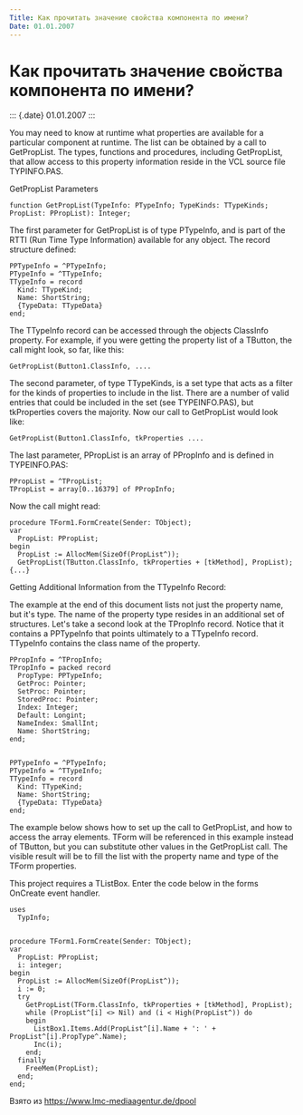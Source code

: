 ```yaml
---
Title: Как прочитать значение свойства компонента по имени?
Date: 01.01.2007
---
```



Как прочитать значение свойства компонента по имени?
====================================================

::: {.date}
01.01.2007
:::

You may need to know at runtime what properties are available for a
particular component at runtime. The list can be obtained by a call to
GetPropList. The types, functions and procedures, including GetPropList,
that allow access to this property information reside in the VCL source
file TYPINFO.PAS.

GetPropList Parameters

    function GetPropList(TypeInfo: PTypeInfo; TypeKinds: TTypeKinds; PropList: PPropList): Integer;

The first parameter for GetPropList is of type PTypeInfo, and is part of
the RTTI (Run Time Type Information) available for any object. The
record structure defined:

    PPTypeInfo = ^PTypeInfo;
    PTypeInfo = ^TTypeInfo;
    TTypeInfo = record
      Kind: TTypeKind;
      Name: ShortString;
      {TypeData: TTypeData}
    end;

The TTypeInfo record can be accessed through the objects ClassInfo
property. For example, if you were getting the property list of a
TButton, the call might look, so far, like this:

    GetPropList(Button1.ClassInfo, ....

The second parameter, of type TTypeKinds, is a set type that acts as a
filter for the kinds of properties to include in the list. There are a
number of valid entries that could be included in the set (see
TYPEINFO.PAS), but tkProperties covers the majority. Now our call to
GetPropList would look like:

    GetPropList(Button1.ClassInfo, tkProperties ....

The last parameter, PPropList is an array of PPropInfo and is defined in
TYPEINFO.PAS:

    PPropList = ^TPropList;
    TPropList = array[0..16379] of PPropInfo;

Now the call might read:

    procedure TForm1.FormCreate(Sender: TObject);
    var
      PropList: PPropList;
    begin
      PropList := AllocMem(SizeOf(PropList^));
      GetPropList(TButton.ClassInfo, tkProperties + [tkMethod], PropList);
    {...}

Getting Additional Information from the TTypeInfo Record:

The example at the end of this document lists not just the property
name, but it\'s type. The name of the property type resides in an
additional set of structures. Let\'s take a second look at the TPropInfo
record. Notice that it contains a PPTypeInfo that points ultimately to a
TTypeInfo record. TTypeInfo contains the class name of the property.

    PPropInfo = ^TPropInfo;
    TPropInfo = packed record
      PropType: PPTypeInfo;
      GetProc: Pointer;
      SetProc: Pointer;
      StoredProc: Pointer;
      Index: Integer;
      Default: Longint;
      NameIndex: SmallInt;
      Name: ShortString;
    end;
     
     
    PPTypeInfo = ^PTypeInfo;
    PTypeInfo = ^TTypeInfo;
    TTypeInfo = record
      Kind: TTypeKind;
      Name: ShortString;
      {TypeData: TTypeData}
    end;

The example below shows how to set up the call to GetPropList, and how
to access the array elements. TForm will be referenced in this example
instead of TButton, but you can substitute other values in the
GetPropList call. The visible result will be to fill the list with the
property name and type of the TForm properties.

This project requires a TListBox. Enter the code below in the forms
OnCreate event handler.

    uses
      TypInfo;
     
     
    procedure TForm1.FormCreate(Sender: TObject);
    var
      PropList: PPropList;
      i: integer;
    begin
      PropList := AllocMem(SizeOf(PropList^));
      i := 0;
      try
        GetPropList(TForm.ClassInfo, tkProperties + [tkMethod], PropList);
        while (PropList^[i] <> Nil) and (i < High(PropList^)) do
        begin
          ListBox1.Items.Add(PropList^[i].Name + ': ' + PropList^[i].PropType^.Name);
          Inc(i);
        end;
      finally
        FreeMem(PropList);
      end;
    end;

Взято из <https://www.lmc-mediaagentur.de/dpool>
